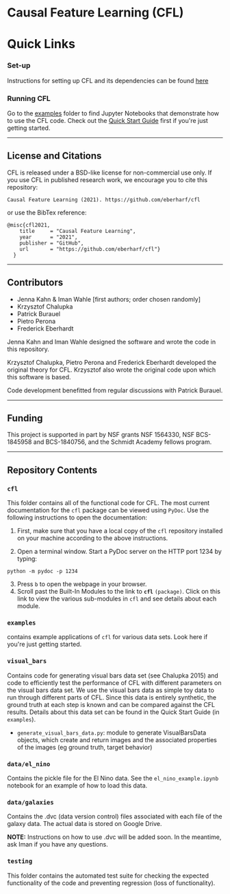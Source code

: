 # Causal Feature Learning (CFL)

# Quick Links 

### Set-up 
Instructions for setting up CFL and its dependencies can be found [here](https://github.com/eberharf/cfl/blob/master/SETUP.md)

### Running CFL

Go to the [examples](https://github.com/eberharf/cfl/blob/master/examples) folder to find Jupyter Notebooks that demonstrate how to use the CFL code. Check out the [Quick Start Guide](https://github.com/eberharf/cfl/blob/master/examples/quick_start_guide.ipynb) first if you're just getting started.

--------------------------------------
## License and Citations

CFL is released under a BSD-like license for non-commercial use only. If you use CFL in published research work, we encourage you to cite this repository:

```
Causal Feature Learning (2021). https://github.com/eberharf/cfl
```

or use the BibTex reference:

```
@misc{cfl2021,
    title     = "Causal Feature Learning",
    year      = "2021",
    publisher = "GitHub",
    url       = "https://github.com/eberharf/cfl"}
  }
```
--------------------------------------------
## Contributors

- Jenna Kahn & Iman Wahle [first authors; order chosen randomly]
- Krzysztof Chalupka
- Patrick Burauel
- Pietro Perona
- Frederick Eberhardt


Jenna Kahn and Iman Wahle designed the software and wrote the code in this repository.

Krzysztof Chalupka, Pietro Perona and Frederick Eberhardt developed the original theory for CFL. Krzysztof also wrote the original code upon which this software is based.

Code development benefitted from regular discussions with Patrick Burauel.


--------------------------------------------
## Funding
This project is supported in part by NSF grants NSF 1564330, NSF BCS-1845958 and BCS-1840756, and the Schmidt Academy fellows program.

----------------------------------------------------------
## Repository Contents
### `cfl`
This folder contains all of the functional code for CFL. The most current documentation for the `cfl` package can be viewed using `PyDoc`. Use the following instructions to open the documentation:

1. First, make sure that you have a local copy of the `cfl` repository installed on your machine according to the above instructions.

2. Open a terminal window.
Start a PyDoc server on the HTTP port 1234 by typing:
```
python -m pydoc -p 1234
```

3. Press `b` to open the webpage in your browser.
3. Scroll past the Built-In Modules to the link to **`cfl`** `(package)`. Click on this link to view the various sub-modules in `cfl` and see details about each module.


### `examples`
contains example applications of `cfl` for various data sets. Look here if you're just getting started.

### `visual_bars`
Contains code for generating visual bars data set (see Chalupka 2015) and code to efficiently test the performance of CFL with different parameters on the visual bars data set. We use the visual bars data as simple toy data to run through different parts of CFL. Since this data is entirely synthetic, the ground truth at each step is known and can be compared against the CFL results. Details about this data set can be found in the Quick Start Guide (in `examples`).

- `generate_visual_bars_data.py`: module to generate VisualBarsData objects, which create and return images and the associated properties of the images (eg ground truth, target behavior)

### `data/el_nino`
Contains the pickle file for the El Nino data. See the `el_nino_example.ipynb` notebook for an example of how to load this data.

### `data/galaxies`
Contains the .dvc (data version control) files associated with each file of the galaxy data. The actual data is stored on Google Drive.

**NOTE:** Instructions on how to use .dvc will be added soon. In the meantime, ask Iman if you have any questions.

### `testing`
This folder contains the automated test suite for checking the expected functionality of the code and preventing regression (loss of functionality).



